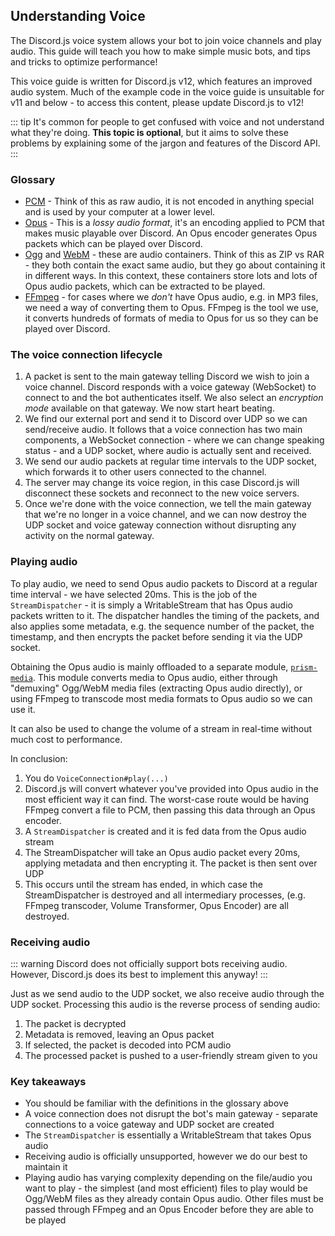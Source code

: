 ## Understanding Voice

<branch version="11.x">

The Discord.js voice system allows your bot to join voice channels and play audio. This guide will teach you how to make simple music bots, and tips and tricks to optimize performance!

This voice guide is written for Discord.js v12, which features an improved audio system. Much of the example code in the voice guide is unsuitable for v11 and below - to access this content, please update Discord.js to v12! 

</branch>
<branch version="12.x">

::: tip
It's common for people to get confused with voice and not understand what they're doing. **This topic is optional**, but it aims to solve these problems by explaining some of the jargon and features of the Discord API.
:::

### Glossary
- [PCM](https://en.wikipedia.org/wiki/Pulse-code_modulation) - Think of this as raw audio, it is not encoded in anything special and is used by your computer at a lower level.
- [Opus](https://en.wikipedia.org/wiki/Opus_(audio_format)) - This is a _lossy audio format_, it's an encoding applied to PCM that makes music playable over Discord. An Opus encoder generates Opus packets which can be played over Discord.
- [Ogg](https://en.wikipedia.org/wiki/Ogg) and [WebM](https://en.wikipedia.org/wiki/WebM) - these are audio containers. Think of this as ZIP vs RAR - they both contain the exact same audio, but they go about containing it in different ways. In this context, these containers store lots and lots of Opus audio packets, which can be extracted to be played.
- [FFmpeg](https://ffmpeg.org/) - for cases where we _don't_ have Opus audio, e.g. in MP3 files, we need a way of converting them to Opus. FFmpeg is the tool we use, it converts hundreds of formats of media to Opus for us so they can be played over Discord.

### The voice connection lifecycle
1. A packet is sent to the main gateway telling Discord we wish to join a voice channel. Discord responds with a voice gateway (WebSocket) to connect to and the bot authenticates itself. We also select an _encryption mode_ available on that gateway. We now start heart beating.
2. We find our external port and send it to Discord over UDP so we can send/receive audio. It follows that a voice connection has two main components, a WebSocket connection - where we can change speaking status - and a UDP socket, where audio is actually sent and received.
3. We send our audio packets at regular time intervals to the UDP socket, which forwards it to other users connected to the channel.
4. The server may change its voice region, in this case Discord.js will disconnect these sockets and reconnect to the new voice servers.
5. Once we're done with the voice connection, we tell the main gateway that we're no longer in a voice channel, and we can now destroy the UDP socket and voice gateway connection without disrupting any activity on the normal gateway.

### Playing audio

To play audio, we need to send Opus audio packets to Discord at a regular time interval - we have selected 20ms. This is the job of the `StreamDispatcher` - it is simply a WritableStream that has Opus audio packets written to it. The dispatcher handles the timing of the packets, and also applies some metadata, e.g. the sequence number of the packet, the timestamp, and then encrypts the packet before sending it via the UDP socket.

Obtaining the Opus audio is mainly offloaded to a separate module, [`prism-media`](https://github.com/amishshah/prism-media). This module converts media to Opus audio, either through "demuxing" Ogg/WebM media files (extracting Opus audio directly), or using FFmpeg to transcode most media formats to Opus audio so we can use it.

It can also be used to change the volume of a stream in real-time without much cost to performance.

In conclusion:

1. You do `VoiceConnection#play(...)`
2. Discord.js will convert whatever you've provided into Opus audio in the most efficient way it can find. The worst-case route would be having FFmpeg convert a file to PCM, then passing this data through an Opus encoder.
3. A `StreamDispatcher` is created and it is fed data from the Opus audio stream
4. The StreamDispatcher will take an Opus audio packet every 20ms, applying metadata and then encrypting it. The packet is then sent over UDP
5. This occurs until the stream has ended, in which case the StreamDispatcher is destroyed and all intermediary processes, (e.g. FFmpeg transcoder, Volume Transformer, Opus Encoder) are all destroyed.

### Receiving audio

::: warning
Discord does not officially support bots receiving audio. However, Discord.js does its best to implement this anyway! 
:::

Just as we send audio to the UDP socket, we also receive audio through the UDP socket. Processing this audio is the reverse process of sending audio:

1. The packet is decrypted
2. Metadata is removed, leaving an Opus packet
3. If selected, the packet is decoded into PCM audio
4. The processed packet is pushed to a user-friendly stream given to you

### Key takeaways

- You should be familiar with the definitions in the glossary above
- A voice connection does not disrupt the bot's main gateway - separate connections to a voice gateway and UDP socket are created
- The `StreamDispatcher` is essentially a WritableStream that takes Opus audio
- Receiving audio is officially unsupported, however we do our best to maintain it
- Playing audio has varying complexity depending on the file/audio you want to play - the simplest (and most efficient) files to play would be Ogg/WebM files as they already contain Opus audio. Other files must be passed through FFmpeg and an Opus Encoder before they are able to be played

</branch>
